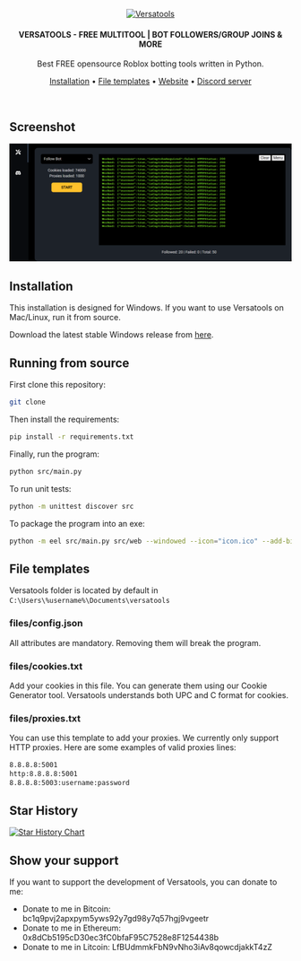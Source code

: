 <p align="center">
	<a href="https://discord.gg/sV359yYZHY"><img src="icon.ico" alt="Versatools" height="90" /></a>
</p>

<h4 align="center">VERSATOOLS - FREE MULTITOOL | BOT FOLLOWERS/GROUP JOINS & MORE</h4>
<p align="center">
	Best FREE opensource Roblox botting tools written in Python.
</p>

<p align="center">
	<a href="#installation">Installation</a> •
	<a href="#file-templates">File templates</a> •
  <a href="https://garry.lol/versatools">Website</a> •
	<a href="https://discord.gg/sV359yYZHY">Discord server</a>
</p>
<br/>

## Screenshot

![Screenshot](./screenshot.png)

## Installation

This installation is designed for Windows. If you want to use Versatools on Mac/Linux, run it from source.

Download the latest stable Windows release from [here](https://garry.lol/versatools/).

## Running from source

First clone this repository:

```bash
git clone
```

Then install the requirements:

```bash
pip install -r requirements.txt
```

Finally, run the program:

```bash
python src/main.py
```

To run unit tests:

```bash
python -m unittest discover src
```

To package the program into an exe:

```bash
python -m eel src/main.py src/web --windowed --icon="icon.ico" --add-binary '.venv/Lib/site-packages/tls_client/dependencies/tls-client-64.dll;tls_client/dependencies'
```

## File templates

Versatools folder is located by default in `C:\Users\%username%\Documents\versatools`

### files/config.json

All attributes are mandatory. Removing them will break the program.

### files/cookies.txt

Add your cookies in this file. You can generate them using our Cookie Generator tool.
Versatools understands both UPC and C format for cookies.

### files/proxies.txt

You can use this template to add your proxies. We currently only support HTTP proxies.
Here are some examples of valid proxies lines:

```
8.8.8.8:5001
http:8.8.8.8:5001
8.8.8.8:5003:username:password
```

## Star History

<a href="https://star-history.com/#garryybd/versatools&Timeline">
  <picture>
    <source media="(prefers-color-scheme: dark)" srcset="https://api.star-history.com/svg?repos=garryybd/versatools&type=Timeline&theme=dark" />
    <source media="(prefers-color-scheme: light)" srcset="https://api.star-history.com/svg?repos=garryybd/versatools&type=Timeline" />
    <img alt="Star History Chart" src="https://api.star-history.com/svg?repos=garryybd/versatools&type=Timeline" />
  </picture>
</a>

## Show your support

If you want to support the development of Versatools, you can donate to me:

- Donate to me in Bitcoin: bc1q9pvj2apxpym5yws92y7gd98y7q57hgj9vgeetr
- Donate to me in Ethereum: 0x8dCb5195cD30ec3fC0bfaF95C7528e8F1254438b
- Donate to me in Litcoin: LfBUdmmkFbN9vNho3iAv8qowcdjakkT4zZ
